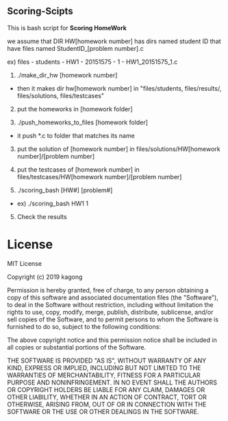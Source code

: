 ## Scoring-Scipts
This is bash script for **Scoring HomeWork**

we assume that DIR HW[homework number] has dirs named student ID that have files named StudentID_[problem number].c

ex) files - students - HW1 - 20151575 - 1 - HW1_20151575_1.c

1. ./make_dir_hw [homework number]
- then it makes dir hw[homework number] in "files/students, files/results/, files/solutions, files/testcases"

2. put the homeworks in [homework folder]

3. ./push_homeworks_to_files [homework folder]
- it push *.c to folder that matches its name

3. put the solution of [homework number] in files/solutions/HW[homework number]/[problem number]

4. put the testcases of [homework number] in files/testcases/HW[homework number]/[problem number]

5. ./scoring_bash [HW#] [problem#] 
- ex) ./scoring_bash HW1 1

5. Check the results

# License

MIT License

Copyright (c) 2019 kagong

Permission is hereby granted, free of charge, to any person obtaining a copy
of this software and associated documentation files (the "Software"), to deal
in the Software without restriction, including without limitation the rights
to use, copy, modify, merge, publish, distribute, sublicense, and/or sell
copies of the Software, and to permit persons to whom the Software is
furnished to do so, subject to the following conditions:

The above copyright notice and this permission notice shall be included in all
copies or substantial portions of the Software.

THE SOFTWARE IS PROVIDED "AS IS", WITHOUT WARRANTY OF ANY KIND, EXPRESS OR
IMPLIED, INCLUDING BUT NOT LIMITED TO THE WARRANTIES OF MERCHANTABILITY,
FITNESS FOR A PARTICULAR PURPOSE AND NONINFRINGEMENT. IN NO EVENT SHALL THE
AUTHORS OR COPYRIGHT HOLDERS BE LIABLE FOR ANY CLAIM, DAMAGES OR OTHER
LIABILITY, WHETHER IN AN ACTION OF CONTRACT, TORT OR OTHERWISE, ARISING FROM,
OUT OF OR IN CONNECTION WITH THE SOFTWARE OR THE USE OR OTHER DEALINGS IN THE
SOFTWARE.
